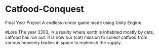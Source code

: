 # Catfood-Conquest
Final Year Project
A endless runner game made using Unity Engine.






#Lore
The year 3303, in a reality where earth is inhabited mostly by cats, catfood has run out.
It is now our (cat) mission to collect catfood from various heavenly bodies in space to replenish the supply.
